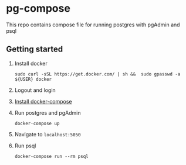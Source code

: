# pg-compose

This repo contains compose file for running postgres with pgAdmin and psql

## Getting started

1. Install docker

    ```
    sudo curl -sSL https://get.docker.com/ | sh &&  sudo gpasswd -a ${USER} docker
    ```
1. Logout and login

1. [Install docker-compose](https://github.com/docker/compose/releases)

1. Run postgres and pgAdmin

    ```
    docker-compose up
    ```

1. Navigate to `localhost:5050`

1. Run psql

    ```
    docker-compose run --rm psql
    ```
